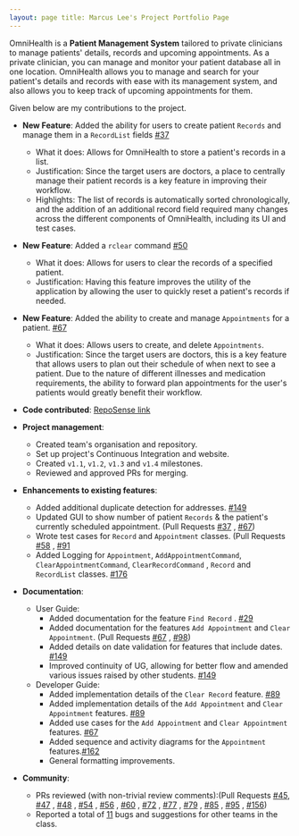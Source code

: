 ```yaml
---
layout: page title: Marcus Lee's Project Portfolio Page
---
```

OmniHealth is a **Patient Management System** tailored to private clinicians to manage patients' details, records and
upcoming appointments. As a private clinician, you can manage and monitor your patient database all in one location.
OmniHealth allows you to manage and search for your patient's details and records with ease with its management system,
and also allows you to keep track of upcoming appointments for them.

Given below are my contributions to the project.

* **New Feature**: Added the ability for users to create patient `Records` and manage them in a `RecordList`
  fields [\#37](https://github.com/AY2223S1-CS2103T-T14-3/tp/pull/37)
    * What it does: Allows for OmniHealth to store a patient's records in a list.
    * Justification: Since the target users are doctors, a place to centrally manage their patient records is a key
      feature in improving their workflow.
    * Highlights: The list of records is automatically sorted chronologically, and the addition of an additional record
      field required many changes across the different components of OmniHealth, including its UI and test cases.

* **New Feature**: Added a `rclear` command [\#50](https://github.com/AY2223S1-CS2103T-T14-3/tp/pull/50)
    * What it does: Allows for users to clear the records of a specified patient.
    * Justification: Having this feature improves the utility of the application by allowing the user to quickly reset a
      patient's records if needed.

* **New Feature**: Added the ability to create and manage `Appointments` for a
  patient. [\#67](https://github.com/AY2223S1-CS2103T-T14-3/tp/pull/67)
    * What it does: Allows users to create, and delete `Appointments`.
    * Justification: Since the target users are doctors, this is a key feature that allows users to plan out their
      schedule of when next to see a patient. Due to the nature of different illnesses and medication requirements, the
      ability to forward plan appointments for the user's patients would greatly benefit their workflow.

<div style="page-break-after: always;"></div>

* **Code
  contributed**: [RepoSense link](https://nus-cs2103-ay2223s1.github.io/tp-dashboard/?search=marclzh&sort=groupTitle&sortWithin=title&timeframe=commit&mergegroup=&groupSelect=groupByRepos&breakdown=true&checkedFileTypes=docs~functional-code~test-code~other&since=2022-09-16&tabOpen=true&tabType=authorship&zFR=false&tabAuthor=marclzh&tabRepo=AY2223S1-CS2103T-T14-3%2Ftp%5Bmaster%5D&authorshipIsMergeGroup=false&authorshipFileTypes=docs~functional-code~test-code~other&authorshipIsBinaryFileTypeChecked=false&authorshipIsIgnoredFilesChecked=false)

* **Project management**:
    * Created team's organisation and repository.
    * Set up project's Continuous Integration and website.
    * Created `v1.1`, `v1.2`, `v1.3` and `v1.4` milestones.
    * Reviewed and approved PRs for merging.

* **Enhancements to existing features**:
    * Added additional duplicate detection for addresses. [\#149](https://github.com/AY2223S1-CS2103T-T14-3/tp/pull/149)
    * Updated GUI to show number of patient `Records` & the patient's currently scheduled appointment. (Pull
      Requests [\#37](https://github.com/AY2223S1-CS2103T-T14-3/tp/pull/37)
      , [\#67](https://github.com/AY2223S1-CS2103T-T14-3/tp/pull/67))
    * Wrote test cases for `Record` and `Appointment` classes. (Pull
      Requests [\#58](https://github.com/AY2223S1-CS2103T-T14-3/tp/pull/58)
      , [\#91](https://github.com/AY2223S1-CS2103T-T14-3/tp/pull/91)
    * Added Logging for `Appointment`, `AddAppointmentCommand`, `ClearAppointmentCommand`, `ClearRecordCommand`
      , `Record` and `RecordList` classes. [\#176](https://github.com/AY2223S1-CS2103T-T14-3/tp/pull/176)

* **Documentation**:
    * User Guide:
        * Added documentation for the feature `Find Record`
          . [\#29](https://github.com/AY2223S1-CS2103T-T14-3/tp/pull/29)
        * Added documentation for the features `Add Appointment` and `Clear Appointment`. (Pull
          Requests [\#67](https://github.com/AY2223S1-CS2103T-T14-3/tp/pull/67)
          , [\#98](https://github.com/AY2223S1-CS2103T-T14-3/tp/pull/98))
        * Added details on date validation for features that include
          dates. [\#149](https://github.com/AY2223S1-CS2103T-T14-3/tp/pull/149)
        * Improved continuity of UG, allowing for better flow and amended various issues raised by other
          students. [\#149](https://github.com/AY2223S1-CS2103T-T14-3/tp/pull/149)
    * Developer Guide:
        * Added implementation details of the `Clear Record`
          feature. [\#89](https://github.com/AY2223S1-CS2103T-T14-3/tp/pull/89)
        * Added implementation details of the `Add Appointment` and `Clear Appointment`
          features. [\#89](https://github.com/AY2223S1-CS2103T-T14-3/tp/pull/89)
        * Added use cases for the `Add Appointment` and `Clear Appointment`
          features. [\#67](https://github.com/AY2223S1-CS2103T-T14-3/tp/pull/67)
        * Added sequence and activity diagrams for the `Appointment`
          features.[\#162](https://github.com/AY2223S1-CS2103T-T14-3/tp/pull/162)
        * General formatting improvements.

* **Community**:
    * PRs reviewed (with non-trivial review comments):(Pull
      Requests [\#45](https://github.com/AY2223S1-CS2103T-T14-3/tp/pull/45),
      [\#47](https://github.com/AY2223S1-CS2103T-T14-3/tp/pull/47)
      , [\#48](https://github.com/AY2223S1-CS2103T-T14-3/tp/pull/48)
      , [\#54](https://github.com/AY2223S1-CS2103T-T14-3/tp/pull/54)
      , [\#56](https://github.com/AY2223S1-CS2103T-T14-3/tp/pull/56)
      , [\#60](https://github.com/AY2223S1-CS2103T-T14-3/tp/pull/60)
      , [\#72](https://github.com/AY2223S1-CS2103T-T14-3/tp/pull/72)
      , [\#77](https://github.com/AY2223S1-CS2103T-T14-3/tp/pull/77)
      , [\#79](https://github.com/AY2223S1-CS2103T-T14-3/tp/pull/79)
      , [\#85](https://github.com/AY2223S1-CS2103T-T14-3/tp/pull/85)
      , [\#95](https://github.com/AY2223S1-CS2103T-T14-3/tp/pull/95)
      , [\#156](https://github.com/AY2223S1-CS2103T-T14-3/tp/pull/156))
    * Reported a total of [11](https://github.com/marclzh/ped/issues) bugs and suggestions for other teams in the class.
